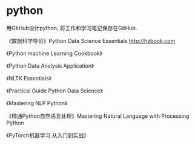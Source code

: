 # python
用GtiHub设计python,
将工作和学习笔记保存在GitHub.

《数据科学导论》Python Data Science Essentials
http://hzbook.com

《Python machine Learning Cookbook》

《Python Data Analysis Application》

《NLTK Essentials》

《Practical Guide Python Data Science》

《Mastering NLP Python》

《精通Python自然语言处理》Mastering Natural Language with Processing Python

《PyTorch机器学习 从入门到实战》





